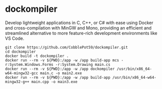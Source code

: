 # dockompiler

Develop lightweight applications in C, C++, or C# with ease using Docker and cross-compilation with MinGW and Mono, providing an efficient and streamlined alternative to more feature-rich development environments like VS Code.

```
git clone https://github.com/CobblePot59/dockompiler.git
cd dockompiler
docker build -t dockompiler .
docker run --rm -v ${PWD}:/app -w /app build-app mcs -r:System.Windows.Forms -r:System.Drawing main.cs
docker run --rm -v ${PWD}:/app -w /app dockompiler /usr/bin/x86_64-w64-mingw32-gcc main.c -o main2.exe
docker run --rm -v ${PWD}:/app -w /app build-app /usr/bin/x86_64-w64-mingw32-g++ main.cpp -o main3.exe
```
